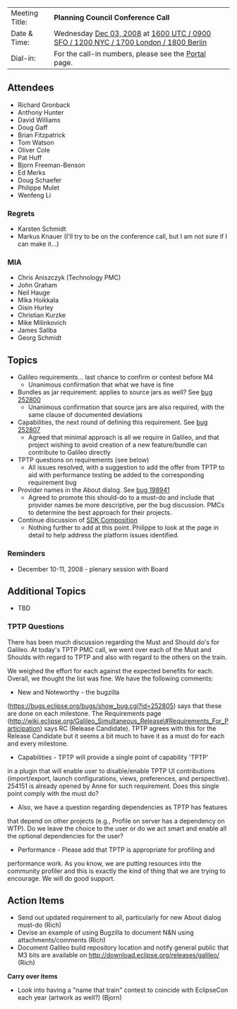 |                |                                                                                                                                                                                                                      |
| -------------- | -------------------------------------------------------------------------------------------------------------------------------------------------------------------------------------------------------------------- |
| Meeting Title: | **Planning Council Conference Call**                                                                                                                                                                                 |
| Date & Time:   | Wednesday [Dec 03, 2008](Dec_03,_2008 "wikilink") at [1600 UTC / 0900 SFO / 1200 NYC / 1700 London / 1800 Berlin](http://www.timeanddate.com/worldclock/fixedtime.html?year=2008&month=12&day=3&hour=16&min=0&sec=0) |
| Dial-in:       | For the call-in numbers, please see the [Portal](https://dev.eclipse.org/portal/myfoundation/portal/portal.php) page.                                                                                                |

## Attendees

  - Richard Gronback
  - Anthony Hunter
  - David Williams
  - Doug Gaff
  - Brian Fitzpatrick
  - Tom Watson
  - Oliver Cole
  - Pat Huff
  - Bjorn Freeman-Benson
  - Ed Merks
  - Doug Schaefer
  - Philippe Mulet
  - Wenfeng Li

### Regrets

  - Karsten Schmidt
  - Markus Knauer (I'll try to be on the conference call, but I am not
    sure if I can make it...)

### MIA

  - Chris Aniszczyk (Technology PMC)
  - John Graham
  - Neil Hauge
  - Mika Hoikkala
  - Oisin Hurley
  - Christian Kurzke
  - Mike Milinkovich
  - James Saliba
  - Georg Schmidt

## Topics

  - Galileo requirements... last chance to confirm or contest before M4
      - Unanimous confirmation that what we have is fine
  - Bundles as jar requirement: applies to source jars as well? See
    [bug 252800](https://bugs.eclipse.org/bugs/show_bug.cgi?id=252800#c3)
      - Unanimous confirmation that source jars are also required, with
        the same clause of documented deviations
  - Capabilities, the next round of defining this requirement. See
    [bug 252807](https://bugs.eclipse.org/bugs/show_bug.cgi?id=252807#c1)
      - Agreed that minimal approach is all we require in Galileo, and
        that project wishing to avoid creation of a new feature/bundle
        can contribute to Galileo directly
  - TPTP questions on requirements (see below)
      - All issues resolved, with a suggestion to add the offer from
        TPTP to aid with performance testing be added to the
        corresponding requirement bug
  - Provider names in the About dialog. See
    [bug 198941](https://bugs.eclipse.org/bugs/show_bug.cgi?id=198941#c16)
      - Agreed to promote this should-do to a must-do and include that
        provider names be more descriptive, per the bug discussion. PMCs
        to determine the best approach for their projects.
  - Continue discussion of [SDK Composition](SDK_Composition "wikilink")
      - Nothing further to add at this point. Philippe to look at the
        page in detail to help address the platform issues identified.

### Reminders

  - December 10-11, 2008 - plenary session with Board

## Additional Topics

  - TBD

### TPTP Questions

There has been much discussion regarding the Must and Should do's for
Galileo. At today's TPTP PMC call, we went over each of the Must and
Shoulds with regard to TPTP and also with regard to the others on the
train.

We weighed the effort for each against the expected benefits for each.
Overall, we thought the list was fine. We have the following comments:

  - New and Noteworthy - the bugzilla

(https://bugs.eclipse.org/bugs/show_bug.cgi?id=252805) says that these
are done on each milestone. The Requirements page
(http://wiki.eclipse.org/Galileo_Simultaneous_Release\#Requirements_For_Participation)
says RC (Release Candidate). TPTP agrees with this for the Release
Candidate but it seems a bit much to have it as a must do for each and
every milestone.

  - Capabilities - TPTP will provide a single point of capability 'TPTP'

in a plugin that will enable user to disable/enable TPTP UI
contributions (import/export, launch configurations, views, preferences,
and perspective). 254151 is already opened by Anne for such requirement.
Does this single point comply with the must do?

  - Also, we have a question regarding dependencies as TPTP has features

that depend on other projects (e.g., Profile on server has a dependency
on WTP). Do we leave the choice to the user or do we act smart and
enable all the optional dependencies for the user?

  - Performance - Please add that TPTP is appropriate for profiling and

performance work. As you know, we are putting resources into the
community profiler and this is exactly the kind of thing that we are
trying to encourage. We will do good support.

## Action Items

  - Send out updated requirement to all, particularly for new About
    dialog must-do (Rich)
  - Devise an example of using Bugzilla to document N\&N using
    attachments/comments (Rich)
  - Document Galileo build repository location and notify general public
    that M3 bits are available on
    <http://download.eclipse.org/releases/galileo/> (Rich)

**Carry over items**

  - Look into having a "name that train" contest to coincide with
    EclipseCon each year (artwork as well?) (Bjorn)